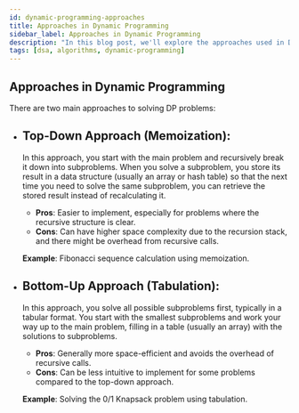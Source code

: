 ```yaml
---
id: dynamic-programming-approaches
title: Approaches in Dynamic Programming
sidebar_label: Approaches in Dynamic Programming
description: "In this blog post, we'll explore the approaches used in Dynamic Programming (DP), a powerful technique for solving complex problems by breaking them down into simpler subproblems. You'll learn about the two main approaches—Top-Down and Bottom-Up—how they work, their pros and cons, and examples to illustrate their application."
tags: [dsa, algorithms, dynamic-programming]
---
```


## Approaches in Dynamic Programming
There are two main approaches to solving DP problems:

- ## Top-Down Approach (Memoization):
  
  In this approach, you start with the main problem and recursively break it down into subproblems. When you solve a subproblem, you store its result in a data structure (usually an array or hash table) so that the next time you need to solve the same subproblem, you can retrieve the stored result instead of recalculating it.
  
  - **Pros**: Easier to implement, especially for problems where the recursive structure is clear.
  - **Cons**: Can have higher space complexity due to the recursion stack, and there might be overhead from recursive calls.
  
  **Example**: Fibonacci sequence calculation using memoization.


- ## Bottom-Up Approach (Tabulation):
  
  In this approach, you solve all possible subproblems first, typically in a tabular format. You start with the smallest subproblems and work your way up to the main problem, filling in a table (usually an array) with the solutions to subproblems.
  
  - **Pros**: Generally more space-efficient and avoids the overhead of recursive calls.
  - **Cons**: Can be less intuitive to implement for some problems compared to the top-down approach.
  
  **Example**: Solving the 0/1 Knapsack problem using tabulation.
